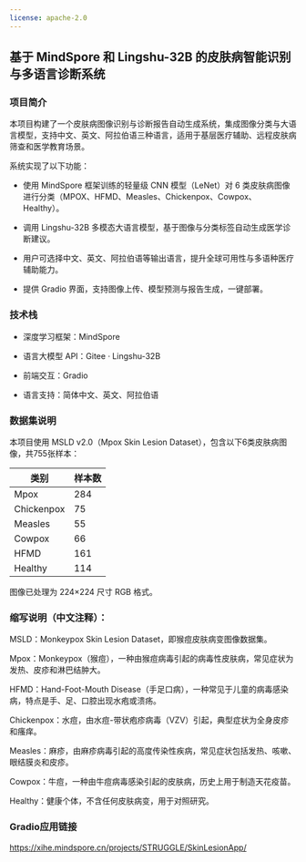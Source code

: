 ```yaml
---
license: apache-2.0
---
```


## 基于 MindSpore 和 Lingshu-32B 的皮肤病智能识别与多语言诊断系统
### 项目简介
本项目构建了一个皮肤病图像识别与诊断报告自动生成系统，集成图像分类与大语言模型，支持中文、英文、阿拉伯语三种语言，适用于基层医疗辅助、远程皮肤病筛查和医学教育场景。

系统实现了以下功能：

- 使用 MindSpore 框架训练的轻量级 CNN 模型（LeNet）对 6 类皮肤病图像进行分类（MPOX、HFMD、Measles、Chickenpox、Cowpox、Healthy）。

- 调用 Lingshu-32B 多模态大语言模型，基于图像与分类标签自动生成医学诊断建议。

- 用户可选择中文、英文、阿拉伯语等输出语言，提升全球可用性与多语种医疗辅助能力。

- 提供 Gradio 界面，支持图像上传、模型预测与报告生成，一键部署。

### 技术栈
- 深度学习框架：MindSpore

- 语言大模型 API：Gitee · Lingshu-32B

- 前端交互：Gradio

- 语言支持：简体中文、英文、阿拉伯语

### 数据集说明
本项目使用 MSLD v2.0（Mpox Skin Lesion Dataset），包含以下6类皮肤病图像，共755张样本：

| 类别         | 样本数 |
|--------------|--------|
| Mpox         | 284    |
| Chickenpox   | 75     |
| Measles      | 55     |
| Cowpox       | 66     |
| HFMD         | 161    |
| Healthy      | 114    |

图像已处理为 224×224 尺寸 RGB 格式。

### 缩写说明（中文注释）：
MSLD：Monkeypox Skin Lesion Dataset，即猴痘皮肤病变图像数据集。

Mpox：Monkeypox（猴痘），一种由猴痘病毒引起的病毒性皮肤病，常见症状为发热、皮疹和淋巴结肿大。

HFMD：Hand-Foot-Mouth Disease（手足口病），一种常见于儿童的病毒感染病，特点是手、足、口腔出现水疱或溃疡。

Chickenpox：水痘，由水痘-带状疱疹病毒（VZV）引起，典型症状为全身皮疹和瘙痒。

Measles：麻疹，由麻疹病毒引起的高度传染性疾病，常见症状包括发热、咳嗽、眼结膜炎和皮疹。

Cowpox：牛痘，一种由牛痘病毒感染引起的皮肤病，历史上用于制造天花疫苗。

Healthy：健康个体，不含任何皮肤病变，用于对照研究。

### Gradio应用链接

https://xihe.mindspore.cn/projects/STRUGGLE/SkinLesionApp/

